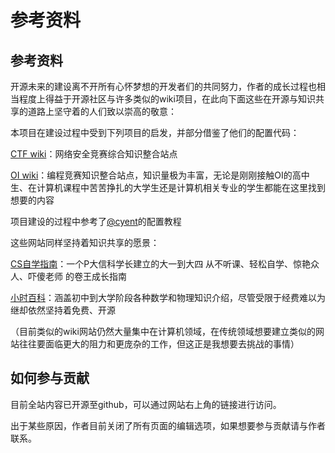 # 参考资料

## 参考资料

开源未来的建设离不开所有心怀梦想的开发者们的共同努力，作者的成长过程也相当程度上得益于开源社区与许多类似的wiki项目，在此向下面这些在开源与知识共享的道路上坚守着的人们致以崇高的敬意：

本项目在建设过程中受到下列项目的启发，并部分借鉴了他们的配置代码：

[CTF wiki](https://ctf-wiki.org/)：网络安全竞赛综合知识整合站点

[OI wiki](https://oi-wiki.org/)：编程竞赛知识整合站点，知识量极为丰富，无论是刚刚接触OI的高中生、在计算机课程中苦苦挣扎的大学生还是计算机相关专业的学生都能在这里找到想要的内容

项目建设的过程中参考了[@cyent](https://cyent.github.io/markdown-with-mkdocs-material/)的配置教程

这些网站同样坚持着知识共享的愿景：

[CS自学指南](https://csdiy.wiki/)：一个P大信科学长建立的大一到大四 从不听课、轻松自学、惊艳众人、吓傻老师 的卷王成长指南

[小时百科](https://wuli.wiki/)：涵盖初中到大学阶段各种数学和物理知识介绍，尽管受限于经费难以为继却依然坚持着免费、开源

（目前类似的wiki网站仍然大量集中在计算机领域，在传统领域想要建立类似的网站往往要面临更大的阻力和更庞杂的工作，但这正是我想要去挑战的事情）

## 如何参与贡献

目前全站内容已开源至github，可以通过网站右上角的链接进行访问。

出于某些原因，作者目前关闭了所有页面的编辑选项，如果想要参与贡献请与作者联系。
